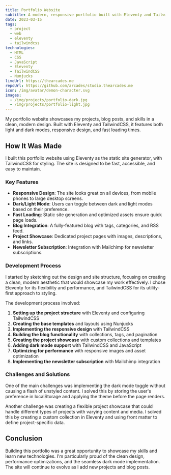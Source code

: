 ```yaml
---
title: Portfolio Website
subtitle: A modern, responsive portfolio built with Eleventy and TailwindCSS
date: 2023-03-15
tags:
  - project
  - web
  - eleventy
  - tailwindcss
technologies:
  - HTML
  - CSS
  - JavaScript
  - Eleventy
  - TailwindCSS
  - Nunjucks
liveUrl: https://thearcades.me
repoUrl: https://github.com/arcades/studio.thearcades.me
icon: /img/avatar/demon-character.svg
images:
  - /img/projects/portfolio-dark.jpg
  - /img/projects/portfolio-light.jpg
---
```


My portfolio website showcases my projects, blog posts, and skills in a clean, modern design. Built with Eleventy and TailwindCSS, it features both light and dark modes, responsive design, and fast loading times.

## How It Was Made

I built this portfolio website using Eleventy as the static site generator, with TailwindCSS for styling. The site is designed to be fast, accessible, and easy to maintain.

### Key Features

- **Responsive Design**: The site looks great on all devices, from mobile phones to large desktop screens.
- **Dark/Light Mode**: Users can toggle between dark and light modes based on their preference.
- **Fast Loading**: Static site generation and optimized assets ensure quick page loads.
- **Blog Integration**: A fully-featured blog with tags, categories, and RSS feed.
- **Project Showcase**: Dedicated project pages with images, descriptions, and links.
- **Newsletter Subscription**: Integration with Mailchimp for newsletter subscriptions.

### Development Process

I started by sketching out the design and site structure, focusing on creating a clean, modern aesthetic that would showcase my work effectively. I chose Eleventy for its flexibility and performance, and TailwindCSS for its utility-first approach to styling.

The development process involved:

1. **Setting up the project structure** with Eleventy and configuring TailwindCSS
2. **Creating the base templates** and layouts using Nunjucks
3. **Implementing the responsive design** with TailwindCSS
4. **Building the blog functionality** with collections, tags, and pagination
5. **Creating the project showcase** with custom collections and templates
6. **Adding dark mode support** with TailwindCSS and JavaScript
7. **Optimizing for performance** with responsive images and asset optimization
8. **Implementing the newsletter subscription** with Mailchimp integration

### Challenges and Solutions

One of the main challenges was implementing the dark mode toggle without causing a flash of unstyled content. I solved this by storing the user's preference in localStorage and applying the theme before the page renders.

Another challenge was creating a flexible project showcase that could handle different types of projects with varying content and media. I solved this by creating a custom collection in Eleventy and using front matter to define project-specific data.

## Conclusion

Building this portfolio was a great opportunity to showcase my skills and learn new technologies. I'm particularly proud of the clean design, performance optimizations, and the seamless dark mode implementation. The site will continue to evolve as I add new projects and blog posts. 